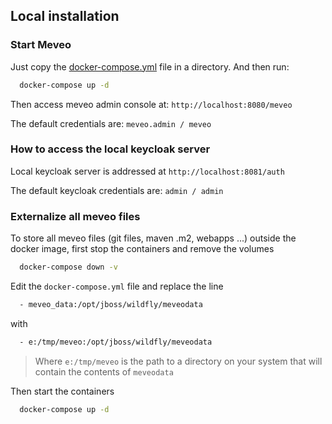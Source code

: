 ## Local installation

### Start Meveo

Just copy the [docker-compose.yml](https://raw.githubusercontent.com/meveo-org/meveo/develop/docker/localhost/docker-compose.yml) file in a directory. And then run:

```sh
  docker-compose up -d
```

Then access meveo admin console at: `http://localhost:8080/meveo`

The default credentials are: `meveo.admin / meveo`

### How to access the local keycloak server

Local keycloak server is addressed at `http://localhost:8081/auth`

The default keycloak credentials are: `admin / admin`

### Externalize all meveo files

To store all meveo files (git files, maven .m2, webapps ...) outside the docker image, first stop the containers and remove the volumes

```sh
  docker-compose down -v
```

Edit the `docker-compose.yml` file and replace the line

```sh
  - meveo_data:/opt/jboss/wildfly/meveodata
```

with

```sh
  - e:/tmp/meveo:/opt/jboss/wildfly/meveodata
```
> Where `e:/tmp/meveo` is the path to a directory on your system that will contain the contents of `meveodata`

Then start the containers

```sh
  docker-compose up -d
```
